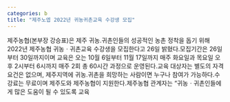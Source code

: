 ```yaml
---
categories: b
title: "제주노엽 2022년 귀농귀촌교육 수강생 모집"
---
```

제주농협(본부장 강승표)은 제주 귀농․귀촌인들의 성공적인 농촌 정착을 돕기 위해 2022년 제주농협 귀농ㆍ귀촌교육 수강생을 모집한다고 26일 밝혔다.모집기간은 26일부터 30일까지이며 교육은 오는 10월 6일부터 11월 17일까지 매주 화요일과 목요일 오후 2시부터 6시까지 매주 2회 총 60시간 과정으로 운영된다.교육 대상자는 별도의 자격요건은 없으며, 제주지역에 귀농․귀촌을 희망하는 사람이면 누구나 참여가 가능하다.수강료는 무료이며 제주도와 제주농협이 지원한다.제주농협 관계자는 “귀농ㆍ귀촌인들에게 많은 도움이 될 수 있도록 교육